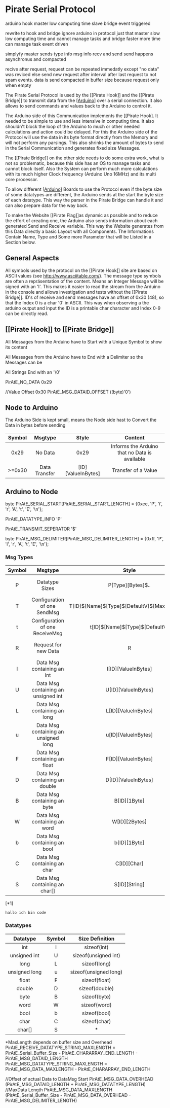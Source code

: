 # Pirate Serial Protocol


arduino hook master low computing time slave bridge event triggered

rewrite to hook and bridge ignore arduino in protocol just that master slow low computing time and cannot manage tasks and bridge faster more time can manage task event driven

simplyfy master sends type info msg info recv and send 
send happens asynchronus  and compacted

recive after request, request can be repeated immedatly except "no data" was reviced  else send new request after interval after last request to not spam events. data is send compacted in buffer size because request only when empty

The Pirate Serial Protocol is used by the [[Pirate Hook]] and the [[Pirate Bridge]] to transmit data from the [[Arduino]] over a serial connection. It also allows to send commands and values back to the Arduino to control it.

The Arduino side of this Communication implements the [[Pirate Hook]. It needed to be simple to use and less intensive in computing time. It also shouldn't block the loop of the Arduino to much or other needed calculations and action could be delayed. For this the Arduino side of the Protocol will use the data in its byte format directly from the Memory and will not perform any parsings. This also shrinks the amount of bytes to send in the Serial Communication and generates fixed size Messages.

The [[Pirate Bridge]] on the other side needs to do some extra work, what is not so problematic, because this side has an OS to manage tasks and cannot block itself. Also the System can perform much more calculations with its much higher Clock frequency (Arduino Uno 16MHz) and its multi core processor.

To allow different [[Arduino]] Boards to use the Protocol even if the byte size of some datatypes are different, the Arduino sends at the start the byte size of each datatype. This way the parser in the Pirate Bridge can handle it and can also prepare data for the way back.

To make the Website [[Pirate Flag]]as dynamic as possible and to reduce the effort of creating one, the Arduino also sends information about each generated Send and Receive variable. This way the Website generates from this Data directly a basic Layout with all Components. The Informations Contain Name, Type and Some more Parameter that will be Listed in a Section below. 

## General Aspects

All symbols used by the protocol on the [[Pirate Hook]] site are based on ASCII values (see http://www.asciitable.com/).
The message type symbols are often a repräsentation of the content. Means an Integer Message will be signed with an 'I'. This makes it easier to read the stream from the Arduino in the console and allows investigation and tests without the [[Pirate Bridge]].
ID's of receive and send messages have an offset of 0x30 (48), so that the Index 0 is a  char '0' in ASCII. This way when observing a the arduino output and input the ID is a printable char character and Index 0-9 can be directly read.


## [[Pirate Hook]] to [[Pirate Bridge]]
All Messages from the Arduino have to Start with a Unique Symbol to show its content

All Messages from the Arduino have to End with a Delimiter so the Messages can be 

All Strings End with an '\0'

PirAtE_NO_DATA 0x29

//Value Offset 0x30
PirAtE_MSG_DATAID_OFFSET ((byte)'0')




## Node to Arduino

The Arduino Side is kept small, means the Node side hast to Convert the Data in bytes before sending

|  Symbol  |    Msgtype    |       Style        |                    Content                    |
| :------: | :-----------: | :----------------: | :-------------------------------------------: |
|   0x29   |    No Data    |        0x29        | Informs the Arduino that no Data is available |
| >=0x30 | Data Transfer | [ID][ValueInBytes] |              Transfer of a Value              |




## Arduino to Node

byte PirAtE_SERIAL_START[PirAtE_SERIAL_START_LENGTH] = {0xee, 'P', 'i', 'r', 'A', 't', 'E', '\n'};

PirAtE_DATATYPE_INFO 'P'

PirAtE_TRANSMIT_SEPERATOR '$'

byte PirAtE_MSG_DELIMITER[PirAtE_MSG_DELIMITER_LENGTH] = {0xff, 'P', 'i', 'r', 'A', 't', 'E', '\n'};

### Msg Types 
| Symbol |               Msgtype                |                       Style                       |                   Content                   |
| :----: | :----------------------------------: | :-----------------------------------------------: | :-----------------------------------------: |
|   P    |            Datatype Sizes            |                P[Type][Bytes]\$..                 | All datatypes with Size in Bytes get Listed |
|   T    |     Configuration of one SendMsg     | T[ID]\$[Name]\$[Type]\$[DefaultV]\$[MaxV]\$[MinV] |  Every Definition of a Send Msg gets Send   |
|   t    |   Configuration of one ReceiveMsg    |         t[ID]\$[Name]\$[Type]\$[DefaultV]         | Every Definition of a Receive Msg gets Send |
|   R    |         Request for new Data         |                         R                         |        Request to Node for more Data        |
|   I    |      Data Msg containing an int      |                I[ID][ValueInBytes]                |                 sizeof(int)                 |
|   U    | Data Msg containing an unsigned int  |                U[ID][ValueInBytes]                |            sizeof(unsigned int)             |
|   L    |     Data Msg containing an long      |                L[ID][ValueInBytes]                |                sizeof(long)                 |
|   u    | Data Msg containing an unsigned long |                u[ID][ValueInBytes]                |            sizeof(unsigned long)            |
|   F    |     Data Msg containing an float     |                F[ID][ValueInBytes]                |                sizeof(float)                |
|   D    |    Data Msg containing an double     |                D[ID][ValueInBytes]                |               sizeof(double)                |
|   B    |     Data Msg containing an byte      |                   B[ID][1Byte]                    |                sizeof(byte)                 |
|   W    |     Data Msg containing an word      |                   W[ID][2Bytes]                   |                sizeof(word)                 |
|   b    |     Data Msg containing an bool      |                   b[ID][1Byte]                    |                sizeof(bool)                 |
|   C    |     Data Msg containing an char      |                    C[ID][Char]                    |                sizeof(char)                 |
|   S    |    Data Msg containing an char[]     |                   S[ID][String]                   |                      *                      |

[*1]
```
hallo ich bin code
```

### Datatypes
|   Datatype    | Symbol |    Size Definition    |
| :-----------: | :----: | :-------------------: |
|      int      |   I    |      sizeof(int)      |
| unsigned int  |   U    | sizeof(unsigned int)  |
|     long      |   L    |     sizeof(long)      |
| unsigned long |   u    | sizeof(unsigned long) |
|     float     |   F    |     sizeof(float)     |
|    double     |   D    |    sizeof(double)     |
|     byte      |   B    |     sizeof(byte)      |
|     word      |   W    |     sizeof(word)      |
|     bool      |   b    |     sizeof(bool)      |
|     char      |   C    |     sizeof(char)      |
|    char[]     |   S    |           *           |
*MaxLength depends on buffer size and Overhead
PirAtE_RECEIVE_DATATYPE_STRING_MAXLENGTH = PirAtE_Serial_Buffer_Size - PirAtE_CHARARRAY_END_LENGTH - PirAtE_MSG_DATAID_LENGTH
PirAtE_MSG_DATATYPE_STRING_MAXLENGTH = PirAtE_MSG_DATA_MAXLENGTH - PirAtE_CHARARRAY_END_LENGTH


//Offset of actual Data to DataMsg Start
PirAtE_MSG_DATA_OVERHEAD (PirAtE_MSG_DATAID_LENGTH + PirAtE_MSG_DATATYPE_LENGTH)
//MaxData Length
PirAtE_MSG_DATA_MAXLENGTH (PirAtE_Serial_Buffer_Size - PirAtE_MSG_DATA_OVERHEAD - PirAtE_MSG_DELIMITER_LENGTH)

[//begin]: # "Autogenerated link references for markdown compatibility"
[Arduino]: Theory\arduino "Arduino"
[//end]: # "Autogenerated link references"